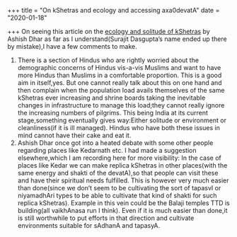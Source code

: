 +++
title = "On kShetras and ecology and accessing axa0devatA"
date = "2020-01-18"

+++
On seeing this article on the [ecology and solitude of
kShetras](https://www.sirfnews.com/if-state-is-our-enemy-in-sabarimala-were-ours-in-vaishno-devi/)
by Ashish Dhar as far as I understand(Surajit Dasgupta’s name ended up
there by mistake),I have a few comments to make.

1.  There is a section of Hindus who are rightly worried about the
    demographic concerns of Hindus vis-a-vis Muslims and want to have
    more Hindus than Muslims in a comfortable proportion. This is a good
    aim in itself,yes. But one cannot really talk about this on one hand
    and then complain when the population load avails themselves of the
    same kShetras ever increasing and shrine boards taking the
    inevitable changes in infrastructure to manage this load;they cannot
    really ignore the increasing numbers of pilgrims. This being India
    at its current stage,something eventually gives way:Either solitude
    or environment or cleanliness(if it is ill managed). Hindus who have
    both these issues in mind cannot have their cake and eat it.
2.  Ashish Dhar once got into a heated debate with some other people
    regarding places like Kedarnath etc. I had made a suggestion
    elsewhere,which I am recording here for more visibility: In the case
    of places like Kedar we can make replica kShetras in other
    places(with the same energy and shakti of the devatA),so that people
    can visit these and have their spiritual needs fulfilled. This is
    however very much easier than done(since we don’t seem to be
    cultivating the sort of tapasvI or niyamadhAri types to be able to
    cultivate that kind of shakti for such replica kShetras). Example in
    this vein could be the Balaji temples TTD is building(all vaikhAnasa
    run I think). Even if it is much easier than done,it is still
    worthwhile to put efforts in that direction and cultivate
    environments suitable for sAdhanA and tapasyA.
